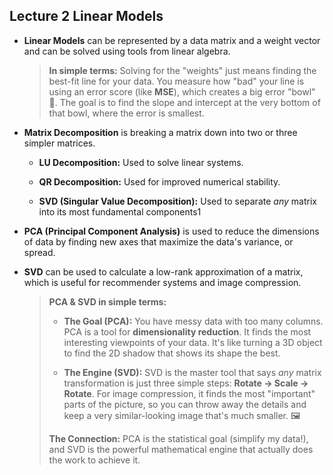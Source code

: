 ## Lecture 2 Linear Models

- **Linear Models** can be represented by a data matrix and a weight vector and can be solved using tools from linear algebra.
    
    > **In simple terms:** Solving for the "weights" just means finding the best-fit line for your data. You measure how "bad" your line is using an error score (like **MSE**), which creates a big error "bowl" 🥣. The goal is to find the slope and intercept at the very bottom of that bowl, where the error is smallest.
    
- **Matrix Decomposition** is breaking a matrix down into two or three simpler matrices.
    
    - **LU Decomposition:** Used to solve linear systems.
        
    - **QR Decomposition:** Used for improved numerical stability.
        
    - **SVD (Singular Value Decomposition):** Used to separate _any_ matrix into its most fundamental components1
        
- **PCA (Principal Component Analysis)** is used to reduce the dimensions of data by finding new axes that maximize the data's variance, or spread.
    
- **SVD** can be used to calculate a low-rank approximation of a matrix, which is useful for recommender systems and image compression.
    
    > **PCA & SVD in simple terms:**
    > 
    > - **The Goal (PCA):** You have messy data with too many columns. PCA is a tool for **dimensionality reduction**. It finds the most interesting viewpoints of your data. It's like turning a 3D object to find the 2D shadow that shows its shape the best.
    >     
    > - **The Engine (SVD):** SVD is the master tool that says _any_ matrix transformation is just three simple steps: **Rotate -> Scale -> Rotate**. For image compression, it finds the most "important" parts of the picture, so you can throw away the details and keep a very similar-looking image that's much smaller. 🖼️
    >     
    > 
    > **The Connection:** PCA is the statistical goal (simplify my data!), and SVD is the powerful mathematical engine that actually does the work to achieve it.
